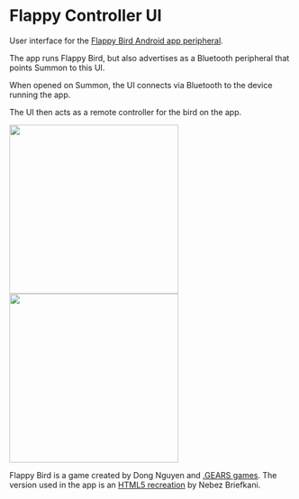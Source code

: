 Flappy Controller UI
====================

User interface for the [Flappy Bird Android app peripheral](../../../peripherals/examples/android/flappy).

The app runs Flappy Bird, but also advertises as a Bluetooth peripheral that points Summon to this UI.

When opened on Summon, the UI connects via Bluetooth to the device running the app.

The UI then acts as a remote controller for the bird on the app.


<img src="http://i.giphy.com/29UasTjoh37ry.gif" height="300"/>
<img src="http://i.giphy.com/1iXXhrSd6MGErHJ6.gif" height="300"/>


Flappy Bird is a game created by Dong Nguyen and [.GEARS games](http://dotgears.com).
The version used in the app is an [HTML5 recreation](https://github.com/nebez/floppybird/) by Nebez Briefkani.